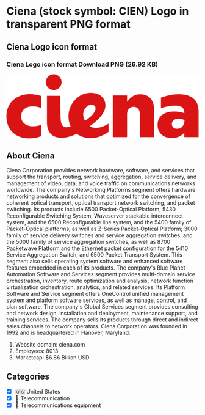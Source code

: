# Ciena (stock symbol: CIEN) Logo in transparent PNG format

## Ciena Logo icon format

### Ciena Logo icon format Download PNG (26.92 KB)

![Ciena Logo icon format Download PNG (26.92 KB)](/img/orig/CIEN-ca65cd1b.png)

## About Ciena

Ciena Corporation provides network hardware, software, and services that support the transport, routing, switching, aggregation, service delivery, and management of video, data, and voice traffic on communications networks worldwide. The company's Networking Platforms segment offers hardware networking products and solutions that optimized for the convergence of coherent optical transport, optical transport network switching, and packet switching. Its products include 6500 Packet-Optical Platform, 5430 Reconfigurable Switching System, Waveserver stackable interconnect system, and the 6500 Reconfigurable line system, and the 5400 family of Packet-Optical platforms, as well as Z-Series Packet-Optical Platform; 3000 family of service delivery switches and service aggregation switches, and the 5000 family of service aggregation switches, as well as 8700 Packetwave Platform and the Ethernet packet configuration for the 5410 Service Aggregation Switch; and 6500 Packet Transport System. This segment also sells operating system software and enhanced software features embedded in each of its products. The company's Blue Planet Automation Software and Services segment provides multi-domain service orchestration, inventory, route optimization and analysis, network function virtualization orchestration, analytics, and related services. Its Platform Software and Service segment offers OneControl unified management system and platform software services, as well as manage, control, and plan software. The company's Global Services segment provides consulting and network design, installation and deployment, maintenance support, and training services. The company sells its products through direct and indirect sales channels to network operators. Ciena Corporation was founded in 1992 and is headquartered in Hanover, Maryland.

1. Website domain: ciena.com
2. Employees: 8013
3. Marketcap: $6.86 Billion USD


## Categories
- [x] 🇺🇸 United States
- [x] 📡 Telecommunication
- [x] 📡 Telecommunications equipment
